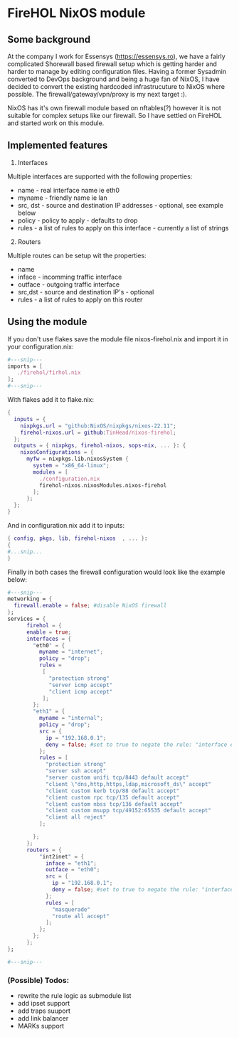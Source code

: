 # FireHOL NixOS module

## Some background

At the company I work for Essensys (https://essensys.ro), we have a fairly complicated Shorewall based firewall setup which is getting harder and harder to manage by editing configuration files.
Having a former Sysadmin converted to DevOps background and being a huge fan of NixOS, I have decided to convert the existing hardcoded infrastrucuture to NixOS where possible. 
The firewall/gateway/vpn/proxy is my next target :).
 
NixOS has it's own firewall module based on nftables(?) however it is not suitable for complex setups like our firewall. So I have settled on FireHOL and started work on this module.

## Implemented features

1. Interfaces

  Multiple interfaces are supported with the following properties:
  - name - real interface name ie eth0
  - myname - friendly name ie lan
  - src, dst - source and destination IP addresses - optional, see example below
  - policy - policy to apply - defaults to drop
  - rules - a list of rules to apply on this interface - currently a list of strings 

2. Routers 

  Multiple routes can be setup wit the properties:
  - name
  - inface - incomming traffic interface
  - outface - outgoing traffic interface
  - src,dst - source and destination IP's - optional
  - rules - a list of rules to apply on this router

## Using the module

If you don't use flakes save the module file nixos-firehol.nix and import it in your configuration.nix:

```nix
#---snip---
imports = [
   ./firehol/firhol.nix
];
#---snip---
```

With flakes add it to flake.nix:
```nix
{
  inputs = {
    nixpkgs.url = "github:NixOS/nixpkgs/nixos-22.11";
    firehol-nixos.url = github:TinHead/nixos-firehol;
  };
  outputs = { nixpkgs, firehol-nixos, sops-nix, ... }: {
    nixosConfigurations = {
      myfw = nixpkgs.lib.nixosSystem {
        system = "x86_64-linux";
        modules = [
          ./configuration.nix
          firehol-nixos.nixosModules.nixos-firehol
        ];
      };
  };
}
```
And in configuration.nix add it to inputs:
```nix
{ config, pkgs, lib, firehol-nixos  , ... }:
{
#...snip...
}
```

Finally in both cases the firewall configuration would look like the example below:

```nix
#---snip---
metworking = {
  firewall.enable = false; #disable NixOS firewall 
};
services = {
      firehol = {
      enable = true;
      interfaces = {
        "eth0" = {
          myname = "internet";
          policy = "drop";
          rules =
           [
             "protection strong"
             "server icmp accept"
             "client icmp accept"
           ];
        };
        "eth1" = {
          myname = "internal";
          policy = "drop";
          src = {
            ip = "192.168.0.1";
            deny = false; #set to true to negate the rule: "interface eth1 internal src 192.168.0.1" turns into  "interface eth1 internal src not 192.168.0.1"  
          };
          rules = [
            "protection strong"
            "server ssh accept"
            "server custom unifi tcp/8443 default accept"
            "client \"dns,http,https,ldap,microsoft_ds\" accept"
            "client custom kerb tcp/88 default accept"
            "client custom rpc tcp/135 default accept"
            "client custom nbss tcp/136 default accept"
            "client custom msupp tcp/49152:65535 default accept"
            "client all reject"
          ];

        };
      };
      routers = {
          "int2inet" = {
            inface = "eth1";
            outface = "eth0";
            src = {
              ip = "192.168.0.1";
              deny = false; #set to true to negate the rule: "interface eth1 internal src 192.168.0.1" turns into  "interface eth1 internal src not 192.168.0.1"  
            };
            rules = [
              "masquerade" 
              "route all accept"
            ];
          };
        };
      };
};

#---snip---
```

### (Possible) Todos:

- rewrite the rule logic as submodule list 
- add ipset support
- add traps suuport 
- add link balancer 
- MARKs support 